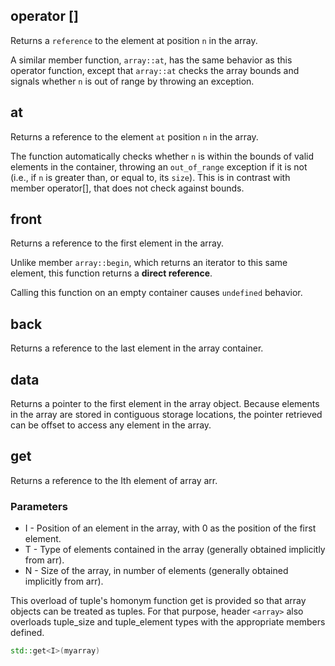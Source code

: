 ## operator []

Returns a `reference` to the element at position `n` in the array.

A similar member function, `array::at`, has the same behavior as this operator function, except that `array::at` checks the array bounds and signals whether `n` is out of range by throwing an exception.

## at

Returns a reference to the element `at` position `n` in the array.

The function automatically checks whether `n` is within the bounds of valid elements in the container, throwing an `out_of_range` exception if it is not (i.e., if `n` is greater than, or equal to, its `size`). This is in contrast with member operator[], that does not check against bounds.

## front

Returns a reference to the first element in the array.

Unlike member `array::begin`, which returns an iterator to this same element, this function returns a **direct reference**.

Calling this function on an empty container causes `undefined` behavior.

## back

Returns a reference to the last element in the array container.

## data

Returns a pointer to the first element in the array object. Because elements in the array are stored in contiguous storage locations, the pointer retrieved can be offset to access any element in the array.

## get

Returns a reference to the Ith element of array arr.

### Parameters

* I - Position of an element in the array, with 0 as the position of the first element.
* T - Type of elements contained in the array (generally obtained implicitly from arr).
* N - Size of the array, in number of elements (generally obtained implicitly from arr).

This overload of tuple's homonym function get is provided so that array objects can be treated as tuples. For that purpose, header `<array>` also overloads tuple_size and tuple_element types with the appropriate members defined.

```cpp
std::get<I>(myarray)
```